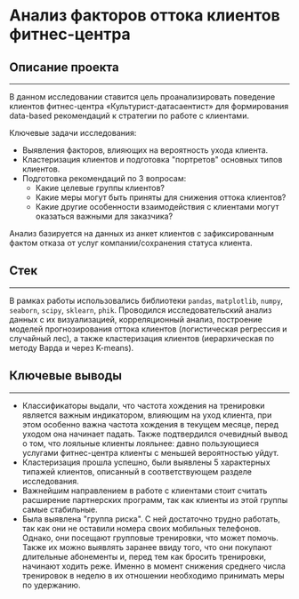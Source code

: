 # Анализ факторов оттока клиентов фитнес-центра

## Описание проекта
__________________________________________________________________

В данном исследовании ставится цель проанализировать поведение клиентов фитнес-центра «Культурист-датасаентист» для формирования data-based рекомендаций к стратегии по работе с клиентами.

Ключевые задачи исследования:
- Выявления факторов, влияющих на вероятность ухода клиента.
- Кластеризация клиентов и подготовка "портретов" основных типов клиентов.
- Подготовка рекомендаций по 3 вопросам:
  - Какие целевые группы клиентов?
  - Какие меры могут быть приняты для снижения оттока клиентов?
  - Какие другие особенности взаимодействия с клиентами могут оказаться важными для заказчика?

Анализ базируется на данных из анкет клиентов с зафиксированным фактом отказа от услуг компании/сохранения статуса клиента.

## Стек
__________________________________________________________________

В рамках работы использовались библиотеки `pandas`, `matplotlib`, `numpy`, `seaborn`, `scipy`, `sklearn`, `phik`. Проводился исследовательский анализ данных с их визуализацией, корреляционный анализ, построение моделей прогнозирования оттока клиентов (логистическая регрессия и случайный лес), а также кластеризация клиентов (иерархическая по методу Варда и через K-means).

## Ключевые выводы
-------
- Классификаторы выдали, что частота хождения на тренировки является важным индикатором, влияющим на уход клиента, при этом особенно важна частота хождения в текущем месяце, перед уходом она начинает падать. Также подтвердился очевидный вывод о том, что лояльные клиенты лояльнее: давно пользующиеся услугами фитнес-центра клиенты с меньшей вероятностью уйдут.
- Кластеризация прошла успешно, были выявлены 5 характерных типажей клиентов, описанный в соответствующем разделе исследования.
- Важнейшим направлением в работе с клиентами стоит считать расширение партнерских программ, так как клиенты из этой группы самые стабильные.
- Была выявлена "группа риска". С ней достаточно трудно работать, так как они не оставили номера своих мобильных телефонов. Однако, они посещают групповые тренировки, что может помочь. Также их можно выявлять заранее ввиду того, что они покупают длительные абонементы и, перед тем как бросить тренировки, начинают ходить реже. Именно в момент снижения среднего числа тренировок в неделю в их отношении необходимо принимать меры по удержанию.
